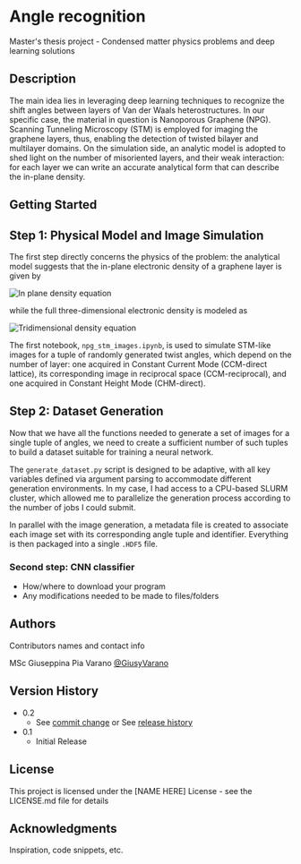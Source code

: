 # Angle recognition 

Master's thesis project - Condensed matter physics problems and deep learning solutions 

## Description

The main idea lies in leveraging deep learning techniques to recognize the shift angles between layers of Van der Waals heterostructures. In our specific case, the material in question is Nanoporous Graphene (NPG).
Scanning Tunneling Microscopy (STM) is employed for imaging the graphene
layers, thus, enabling the detection of twisted bilayer and multilayer domains. On the simulation side, an analytic model is adopted to shed light on the number of misoriented layers, and their weak
interaction: for each layer we can write an accurate analytical form that can describe the in-plane density.

## Getting Started

## Step 1: Physical Model and Image Simulation

The first step directly concerns the physics of the problem: the analytical model suggests that the in-plane electronic density of a graphene layer is given by 

![In plane density equation](immages_md/in_plane_density.png)

while the full three-dimensional electronic density is modeled as

![Tridimensional density equation](immages_md/3d_density.png)

The first notebook, `npg_stm_images.ipynb`, is used to simulate STM-like images for a tuple of randomly generated twist angles, which depend on the number of layer: one acquired in Constant Current Mode (CCM-direct lattice), its corresponding image in reciprocal space (CCM-reciprocal), and one acquired in Constant Height Mode (CHM-direct).

## Step 2: Dataset Generation

Now that we have all the functions needed to generate a set of images for a single tuple of angles, we need to create a sufficient number of such tuples to build a dataset suitable for training a neural network. 

The `generate_dataset.py` script is designed to be adaptive, with all key variables defined via argument parsing to accommodate different generation environments. In my case, I had access to a CPU-based SLURM cluster, which allowed me to parallelize the generation process according to the number of jobs I could submit.

In parallel with the image generation, a metadata file is created to associate each image set with its corresponding angle tuple and identifier. Everything is then packaged into a single `.HDF5` file.
### Second step: CNN classifier

* How/where to download your program
* Any modifications needed to be made to files/folders

<!-- ### Executing program

* How to run the program
* Step-by-step bullets
```
code blocks for commands
```

## Help

Any advise for common problems or issues.
```
command to run if program contains helper info
``` -->

## Authors

Contributors names and contact info

MSc Giuseppina Pia Varano 
[@GiusyVarano](https://www.linkedin.com/in/giusy-varano-0277202aa/)

## Version History

* 0.2
    * See [commit change]() or See [release history]()
* 0.1
    * Initial Release 

## License

This project is licensed under the [NAME HERE] License - see the LICENSE.md file for details

## Acknowledgments

Inspiration, code snippets, etc.
<!-- * [awesome-readme](https://github.com/matiassingers/awesome-readme)
* [PurpleBooth](https://gist.github.com/PurpleBooth/109311bb0361f32d87a2)
* [dbader](https://github.com/dbader/readme-template)
* [zenorocha](https://gist.github.com/zenorocha/4526327)
* [fvcproductions](https://gist.github.com/fvcproductions/1bfc2d4aecb01a834b46) -->
